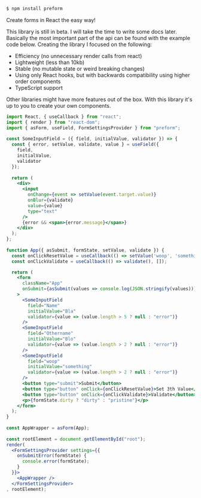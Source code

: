 ```sh
$ npm install preform
```

Create forms in React the easy way!

This library is still in beta. I will take the time to write some docs later. Basically the most important part of the api can be found with the example code below. Creating the library I focused on the following:

- Efficiency (no unnecessary render calls from react)
- Lightweight (less than 10kb)
- Stable (no mutable state or weird breaking changes)
- Using only React hooks, but with backwards compatibility using higher order components
- TypeScript support

Other libraries might have more features out of the box. With this library it's up to you to create your own components.

```jsx
import React, { useCallback } from "react";
import { render } from "react-dom";
import { asForm, useField, FormSettingsProvider } from "preform";
 
const SomeInputField = ({ field, initialValue, validator }) => {
  const { error, setValue, validate, value } = useField({
    field,
    initialValue,
    validator
  });
 
  return (
    <div>
      <input
        onChange={event => setValue(event.target.value)}
        onBlur={validate}
        value={value}
        type="text"
      />
      {error && <span>{error.message}</span>}
    </div>
  );
};
 
function App({ asSubmit, formState, setValue, validate }) {
  const onClickResetValue = useCallback(() => setValue('woop', 'something'), []);
  const onClickValidate = useCallback(() => validate(), []);

  return (
    <form
      className="App"
      onSubmit={asSubmit(values => console.log(JSON.stringify(values)))}
    >
      <SomeInputField
        field="Name"
        initialValue="Bla"
        validator={value => (value.length > 5 ? null : "error")}
      />
      <SomeInputField
        field="Othername"
        initialValue="Blo"
        validator={value => (value.length > 2 ? null : "error")}
      />
      <SomeInputField
        field="woop"
        initialValue="something"
        validator={value => (value.length > 2 ? null : "error")}
      />
      <button type="submit">Submit</button>
      <button type="button" onClick={onClickResetValue}>Set 3th Value</button>
      <button type="button" onClick={onClickValidate}>Validate</button>
      <p>{formState.dirty ? "dirty" : "pristine"}</p>
    </form>
  );
}
 
const AppWrapper = asForm(App);
 
const rootElement = document.getElementById("root");
render(
  <FormSettingsProvider settings={{
    onSubmitError(formState) {
      console.error(formState);
    }
  }}>
    <AppWrapper />
  </FormSettingsProvider>
, rootElement);
```
